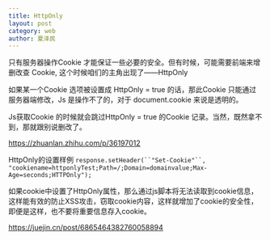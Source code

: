 ```yaml
---
title: HttpOnly
layout: post
category: web
author: 夏泽民
---
```

只有服务器操作Cookie 才能保证一些必要的安全。但有时候，可能需要前端来增删改查 Cookie, 这个时候咱们的主角出现了——HttpOnly
<!-- more -->
如果某一个Cookie 选项被设置成 HttpOnly = true 的话，那此Cookie 只能通过服务器端修改，Js 是操作不了的，对于 document.cookie 来说是透明的。

Js获取Cookie 的时候就会跳过HttpOnly = true 的Cookie 记录。当然，既然拿不到，那就跟别说删改了。

https://zhuanlan.zhihu.com/p/36197012

HttpOnly的设置样例
`response.setHeader(``"Set-Cookie"``, "cookiename=httponlyTest;Path=/;Domain=domainvalue;Max-Age=seconds;HTTPOnly");`

如果cookie中设置了HttpOnly属性，那么通过js脚本将无法读取到cookie信息，这样能有效的防止XSS攻击，窃取cookie内容，这样就增加了cookie的安全性，即便是这样，也不要将重要信息存入cookie。

https://juejin.cn/post/6865464382760058894
